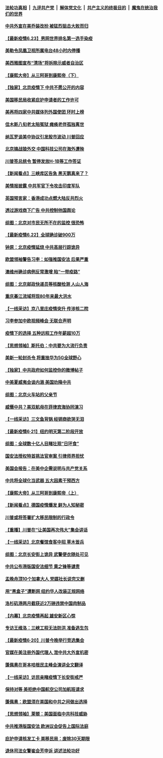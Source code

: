 

####  [法轮功真相](../../../../basic/blob/master/README.md?t=06240202) &nbsp;|&nbsp; [九评共产党](../../../../9ping.md/blob/master/README.md?t=06240202) &nbsp;|&nbsp; [解体党文化](../../../../jtdwh.md/blob/master/README.md?t=06240202)  &nbsp;|&nbsp; [共产主义的终极目的](../../../../gczydzjmd.md/blob/master/README.md?t=06240202) &nbsp;|&nbsp; [魔鬼在统治我们的世界](../../../../mgztzwmdsj.md/blob/master/README.md?t=06240202) 

#### [中共外宣在美乔装改扮 被猛烈狙击大败而归](../pages/nf4514/n12207048.md?t=06240202) 

#### [【最新疫情6.23】男网世界排名第一选手染疫](../pages/nf4514/n12205436.md?t=06240202) 

#### [美勒令凤凰卫视所属电台48小时内停播](../pages/nf4514/n12205664.md?t=06240202) 

#### [美西雅图宣布“清场”将拆除示威者自治区](../pages/nf4514/n12206432.md?t=06240202) 

#### [【康熙大帝】从三阿哥到康熙帝（下）](../pages/nf4514/n12131930.md?t=06240202) 

#### [【独家】北京疫情下 中共不愿公开的内容](../pages/nf4514/n12203800.md?t=06240202) 

#### [美国移民局收紧庇护申请者的工作许可](../pages/nf4514/n12206240.md?t=06240202) 

#### [美再将四家中共媒体列外国使团 环时上榜](../pages/nf4514/n12205059.md?t=06240202) 

#### [佳木斯八旬老太陷冤狱 瘫痪老伴孤独离世](../pages/nf4514/n12203870.md?t=06240202) 

#### [纳瓦罗谈美中协议引发股市波动 川普回应](../pages/nf4514/n12205543.md?t=06240202) 

#### [北京搞战狼外交 中国科技公司在海外遭殃](../pages/nf4514/n12204846.md?t=06240202) 

#### [川普签总统令 暂停发放H-1B等工作签证](../pages/nf4514/n12205286.md?t=06240202) 

#### [【新闻看点】三峡库区告急 黑天鹅真来了？](../pages/nf4514/n12205008.md?t=06240202) 

#### [美情报披露 中共军官下令攻击印度军队](../pages/nf4514/n12205206.md?t=06240202) 

#### [英国预言家：香港成功点燃大陆反共烈火](../pages/nf4514/n12205226.md?t=06240202) 

#### [透过游戏商下广告 中共控制他国舆论](../pages/nf4514/n12204433.md?t=06240202) 

#### [组图：北京对市民无所不在的监控 很恐怖](../pages/nf4514/n12204898.md?t=06240202) 

#### [【最新疫情6.22】全球确诊破900万](../pages/nf4514/n12199354.md?t=06240202) 

#### [钟原：北京疫情延烧 中共高层行踪诡异](../pages/nf4514/n12204828.md?t=06240202) 

#### [欧盟领袖警告习李：如强推国安法 后果严重](../pages/nf4514/n12204750.md?t=06240202) 

#### [澳维州确诊病例反常激增 陷“一带疫路”](../pages/nf4514/n12203793.md?t=06240202) 

#### [组图：北京邮政快递员等核酸检测 人山人海](../pages/nf4514/n12204212.md?t=06240202) 

#### [重庆綦江流域将现80年来最大洪水](../pages/nf4514/n12203735.md?t=06240202) 

#### [【一线采访】京八里庄疫情突升 传涉核二院](../pages/nf4514/n12204209.md?t=06240202) 

#### [习李参加中欧视频峰会 无联合声明](../pages/nf4514/n12203689.md?t=06240202) 

#### [疫情下的选择 五种远程工作年薪超10万](../pages/nf4514/n12190408.md?t=06240202) 

#### [【思想领袖】斯托伯：中共要为大流行负责](../pages/nf4514/n12115529.md?t=06240202) 

#### [美新一轮封杀令 将重挫华为5G全球野心](../pages/nf4514/n12202488.md?t=06240202) 

#### [【独家】中共政府如何监控你的微博帖子](../pages/nf4514/n12192234.md?t=06240202) 

#### [中美夏威夷会谈内涵 美国劝降中共](../pages/nf4514/n12202579.md?t=06240202) 

#### [组图：北京火车站的父亲节](../pages/nf4514/n12202250.md?t=06240202) 

#### [威慑中共？美双航母在菲律宾海协同演习](../pages/nf4514/n12202399.md?t=06240202) 

#### [【一线采访】三文鱼背锅 经销商欲哭无泪](../pages/nf4514/n12202308.md?t=06240202) 

#### [【最新疫情6·21】纽约明天第二阶段开放](../pages/nf4514/n12196332.md?t=06240202) 

#### [组图：全球数十亿人目睹壮观“日环食”](../pages/nf4514/n12202171.md?t=06240202) 

#### [国安法授权特首挑法官审案 引律师界担忧](../pages/nf4514/n12202121.md?t=06240202) 

#### [美国会报告：在美中企需说明与共产党关系](../pages/nf4514/n12199133.md?t=06240202) 

#### [中共将全球化当武器 五大因素干预西方](../pages/nf4514/n12186089.md?t=06240202) 

#### [【康熙大帝】从三阿哥到康熙帝（上）](../pages/nf4514/n12130110.md?t=06240202) 

#### [【新闻看点】德国疫情爆发 鲜为人知秘密](../pages/nf4514/n12200936.md?t=06240202) 

#### [川普或将签署扩大移民限制的行政令](../pages/nf4514/n12201017.md?t=06240202) 

#### [【重播】川普在“让美国再次伟大”集会讲话](../pages/nf4514/n12199351.md?t=06240202) 

#### [【一线采访】北京餐馆食客中招 草木皆兵](../pages/nf4514/n12200863.md?t=06240202) 

#### [组图：北京长安街上诡异 武警便衣随处可见](../pages/nf4514/n12200681.md?t=06240202) 

#### [中共公布港版国安法细节 黄之锋等谴责](../pages/nf4514/n12200535.md?t=06240202) 

#### [孟晚舟顶10个加拿大人 党媒社长说完又删](../pages/nf4514/n12200398.md?t=06240202) 

#### [用“黑盒子”遭断网   纽约华人改装正规网络](../pages/nf4514/n12199538.md?t=06240202) 

#### [洛杉矶港两月截获近2万磅违禁中国肉制品](../pages/nf4514/n12199208.md?t=06240202) 

#### [【内幕】北京疫情再起 雄安新区心惊](../pages/nf4514/n12195087.md?t=06240202) 

#### [专访王维洛：三峡工程无法防洪 准备逃生包](../pages/nf4514/n12199884.md?t=06240202) 

#### [【最新疫情6·20】川普今晚举行竞选集会](../pages/nf4514/n12199376.md?t=06240202) 

#### [官媒在美注册外国代理人 泄中共大外宣机密](../pages/nf4514/n12199534.md?t=06240202) 

#### [蓬佩奥在哥本哈根民主峰会演讲全文翻译](../pages/nf4514/n12199290.md?t=06240202) 

#### [【一线采访】访民亲睹疫情下长安街戒严](../pages/nf4514/n12199890.md?t=06240202) 

#### [保持对等 美拒绝中国航空公司加航班请求](../pages/nf4514/n12199377.md?t=06240202) 

#### [蓬佩奥：欧盟须在美国和中共之间做出选择](../pages/nf4514/n12199184.md?t=06240202) 

#### [【思想领袖】莱顿：美国面临中共科技威胁](../pages/nf4514/n12033930.md?t=06240202) 

#### [中共推港版国安法 欧洲议会促告上国际法庭](../pages/nf4514/n12199257.md?t=06240202) 

#### [庇护申请核发工卡 美移民局：废除30天期限](../pages/nf4514/n12199178.md?t=06240202) 

#### [退休司法女警崔会芳申诉 讲述法轮功好](../pages/nf4514/n12198985.md?t=06240202) 

